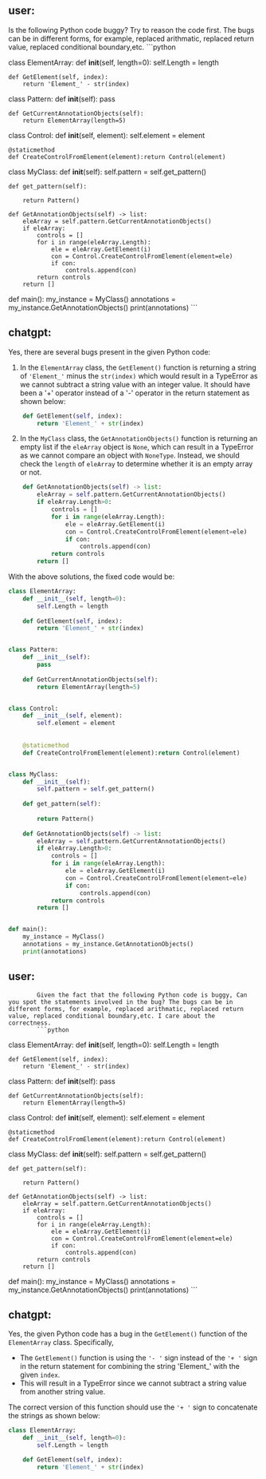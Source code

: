 

## user: 

Is the following Python code buggy? Try to reason the code first. The bugs can be in different forms, for example, replaced arithmatic, replaced return value, replaced conditional boundary,etc.
            ```python
            

class ElementArray:
    def __init__(self, length=0):
        self.Length = length
    
    def GetElement(self, index):
        return 'Element_' - str(index)


class Pattern:
    def __init__(self):
        pass
    
    def GetCurrentAnnotationObjects(self):
        return ElementArray(length=5)


class Control:
    def __init__(self, element):
        self.element = element
    
    
    @staticmethod
    def CreateControlFromElement(element):return Control(element)


class MyClass:
    def __init__(self):
        self.pattern = self.get_pattern()
    
    def get_pattern(self):
        
        return Pattern()
    
    def GetAnnotationObjects(self) -> list:
        eleArray = self.pattern.GetCurrentAnnotationObjects()
        if eleArray:
            controls = []
            for i in range(eleArray.Length):
                ele = eleArray.GetElement(i)
                con = Control.CreateControlFromElement(element=ele)
                if con:
                    controls.append(con)
            return controls
        return []


def main():
    my_instance = MyClass()
    annotations = my_instance.GetAnnotationObjects()
    print(annotations)
            ```
            

## chatgpt: 

Yes, there are several bugs present in the given Python code:

1. In the `ElementArray` class, the `GetElement()` function is returning a string of `'Element_'` minus the `str(index)` which would result in a TypeError as we cannot subtract a string value with an integer value. It should have been a '+' operator instead of a '-' operator in the return statement as shown below:
```python
    def GetElement(self, index):
        return 'Element_' + str(index)
```

2. In the `MyClass` class, the `GetAnnotationObjects()` function is returning an empty list if the `eleArray` object is `None`, which can result in a TypeError as we cannot compare an object with `NoneType`. Instead, we should check the `length` of `eleArray` to determine whether it is an empty array or not. 
```python
    def GetAnnotationObjects(self) -> list:
        eleArray = self.pattern.GetCurrentAnnotationObjects()
        if eleArray.Length>0:
            controls = []
            for i in range(eleArray.Length):
                ele = eleArray.GetElement(i)
                con = Control.CreateControlFromElement(element=ele)
                if con:
                    controls.append(con)
            return controls
        return []
```

With the above solutions, the fixed code would be:
```python
class ElementArray:
    def __init__(self, length=0):
        self.Length = length
    
    def GetElement(self, index):
        return 'Element_' + str(index)


class Pattern:
    def __init__(self):
        pass
    
    def GetCurrentAnnotationObjects(self):
        return ElementArray(length=5)


class Control:
    def __init__(self, element):
        self.element = element
    
    
    @staticmethod
    def CreateControlFromElement(element):return Control(element)


class MyClass:
    def __init__(self):
        self.pattern = self.get_pattern()
    
    def get_pattern(self):
        
        return Pattern()
    
    def GetAnnotationObjects(self) -> list:
        eleArray = self.pattern.GetCurrentAnnotationObjects()
        if eleArray.Length>0:
            controls = []
            for i in range(eleArray.Length):
                ele = eleArray.GetElement(i)
                con = Control.CreateControlFromElement(element=ele)
                if con:
                    controls.append(con)
            return controls
        return []


def main():
    my_instance = MyClass()
    annotations = my_instance.GetAnnotationObjects()
    print(annotations)
```

## user: 


            Given the fact that the following Python code is buggy, Can you spot the statements involved in the bug? The bugs can be in different forms, for example, replaced arithmatic, replaced return value, replaced conditional boundary,etc. I care about the correctness.
            ```python
            

class ElementArray:
    def __init__(self, length=0):
        self.Length = length
    
    def GetElement(self, index):
        return 'Element_' - str(index)


class Pattern:
    def __init__(self):
        pass
    
    def GetCurrentAnnotationObjects(self):
        return ElementArray(length=5)


class Control:
    def __init__(self, element):
        self.element = element
    
    
    @staticmethod
    def CreateControlFromElement(element):return Control(element)


class MyClass:
    def __init__(self):
        self.pattern = self.get_pattern()
    
    def get_pattern(self):
        
        return Pattern()
    
    def GetAnnotationObjects(self) -> list:
        eleArray = self.pattern.GetCurrentAnnotationObjects()
        if eleArray:
            controls = []
            for i in range(eleArray.Length):
                ele = eleArray.GetElement(i)
                con = Control.CreateControlFromElement(element=ele)
                if con:
                    controls.append(con)
            return controls
        return []


def main():
    my_instance = MyClass()
    annotations = my_instance.GetAnnotationObjects()
    print(annotations)
            ```
            

## chatgpt: 

Yes, the given Python code has a bug in the `GetElement()` function of the `ElementArray` class. Specifically,
- The `GetElement()` function is using the `'- '` sign instead of the `'+ '` sign in the return statement for combining the string 'Element_' with the given `index`. 
- This will result in a TypeError since we cannot subtract a string value from another string value.

The correct version of this function should use the `'+ '` sign to concatenate the strings as shown below:
```python
class ElementArray:
    def __init__(self, length=0):
        self.Length = length

    def GetElement(self, index):
        return 'Element_' + str(index)
```